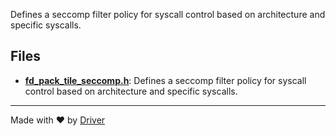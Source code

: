 <!--------------------------------------------------------------------------------->
<!-- IMPORTANT: This file is auto-generated by Driver (https://driver.ai). -------->
<!-- Manual edits may be overwritten on future commits. --------------------------->
<!--------------------------------------------------------------------------------->

Defines a seccomp filter policy for syscall control based on architecture and specific syscalls.


## Files
- **[fd_pack_tile_seccomp.h](fd_pack_tile_seccomp.h.md)**: Defines a seccomp filter policy for syscall control based on architecture and specific syscalls.

---
Made with ❤️ by [Driver](https://www.driver.ai/)